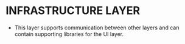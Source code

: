 ﻿# INFRASTRUCTURE LAYER
- This layer supports communication between other layers and can contain supporting libraries for the UI layer.